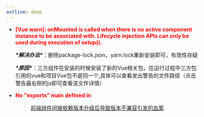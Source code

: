 ```yaml
---
outline: deep
---
```


- <strong style="color:red;">[Vue warn]: onMounted is called when there is no active component instance to be associated with. Lifecycle injection APIs can only be used during execution of setup().</strong>

  ***\*解决办法\****：删除package-lock.json，yarn.lock重新安装即可，有效性存疑

  ***\*原因\****：三方组件在安装的时候安装了新的Vue相关包，在运行过程中三方包引用的vue和项目Vue包不是同一个,具体可以查看发出警告的文件路径（点击警告最右侧的js即可查看该文件详情）

- <strong style="color:red;">No "exports" main defined in</strong>

  > [前端组件间接依赖版本升级后导致版本不兼容引发的血案](https://zhuanlan.zhihu.com/p/1890326073343992842)
